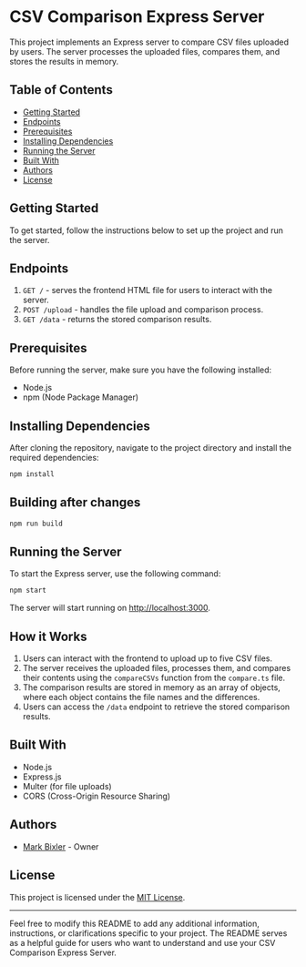 # CSV Comparison Express Server

This project implements an Express server to compare CSV files uploaded by users. The server processes the uploaded files, compares them, and stores the results in memory.

## Table of Contents

- [Getting Started](#getting-started)
- [Endpoints](#endpoints)
- [Prerequisites](#prerequisites)
- [Installing Dependencies](#installing-dependencies)
- [Running the Server](#running-the-server)
- [Built With](#built-with)
- [Authors](#authors)
- [License](#license)

## Getting Started

To get started, follow the instructions below to set up the project and run the server.

## Endpoints

1. `GET /` - serves the frontend HTML file for users to interact with the server.
2. `POST /upload` - handles the file upload and comparison process.
3. `GET /data` - returns the stored comparison results.

## Prerequisites

Before running the server, make sure you have the following installed:

- Node.js
- npm (Node Package Manager)

## Installing Dependencies

After cloning the repository, navigate to the project directory and install the required dependencies:

```bash
npm install
```

## Building after changes

```bash
npm run build
```

## Running the Server

To start the Express server, use the following command:

```bash
npm start
```

The server will start running on <http://localhost:3000>.

## How it Works

1. Users can interact with the frontend to upload up to five CSV files.
2. The server receives the uploaded files, processes them, and compares their contents using the `compareCSVs` function from the `compare.ts` file.
3. The comparison results are stored in memory as an array of objects, where each object contains the file names and the differences.
4. Users can access the `/data` endpoint to retrieve the stored comparison results.

## Built With

- Node.js
- Express.js
- Multer (for file uploads)
- CORS (Cross-Origin Resource Sharing)

## Authors

- [Mark Bixler](https://github.com/mark-bixler) - Owner

## License

This project is licensed under the [MIT License](LICENSE).

---

Feel free to modify this README to add any additional information, instructions, or clarifications specific to your project. The README serves as a helpful guide for users who want to understand and use your CSV Comparison Express Server.
